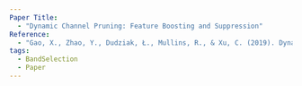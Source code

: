 ```yaml
---
Paper Title:
  - "Dynamic Channel Pruning: Feature Boosting and Suppression"
Reference:
  - "Gao, X., Zhao, Y., Dudziak, Ł., Mullins, R., & Xu, C. (2019). Dynamic Channel Pruning: Feature Boosting and Suppression (arXiv:1810.05331; Issue arXiv:1810.05331). arXiv. https://doi.org/10.48550/arXiv.1810.05331"
tags:
  - BandSelection
  - Paper
---
```

